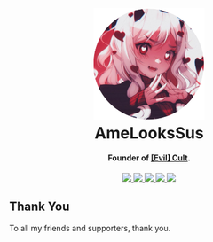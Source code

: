 
<h1 align="center">
  <br>
  <a href="http://www.amelookssus.tk"><img src="https://github.com/AmeLooksSus/AmeLooksSus/blob/main/amelookssus.png" alt="AmeLooksSus" width="200"></a>
  <br>
 AmeLooksSus
  <br>
</h1>

<h4 align="center">Founder of  <a href="https://github.com/evil-cult" target="_blank">[Evil] Cult</a>.</h4>

<p align="center">
  <a href="https://saythanks.io/to/AmeLooksSus">
      <img src="https://img.shields.io/badge/SayThanks.io-%E2%98%BC-1EAEDB.svg">
  </a>
  <a href="https://www.amazon.in/test_brand_name-Google-Play-Recharge-Code/dp/B085J5Y9CR/ref=lp_4048867031_1_1">
    <img src="https://img.shields.io/badge/Spoil%20Me-%24%24%24-ff73fa">
  </a>
  <a href="https://discordapp.com/users/925264983888121916">
    <img src="https://img.shields.io/badge/Discord-AmeLooksSus%238151-7289da">
  </a>
  <a href="https://www.instagram.com/amelookssus">
    <img src="https://img.shields.io/badge/Instagram-%40amelookssus-ff69b4">
  </a>
  <a href="https://www.twitch.tv/amelookssus">
    <img src="https://img.shields.io/badge/Twitch-AmeLooksSus-6441a4">
  </a>
</p>

## Thank You

To all my friends and supporters, thank you.


